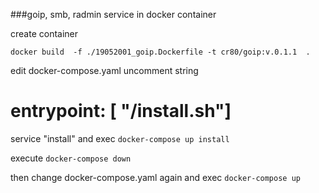###goip, smb, radmin service in docker container


create container

`docker build  -f ./19052001_goip.Dockerfile -t cr80/goip:v.0.1.1  .`

edit docker-compose.yaml 
uncomment string
#  entrypoint: [ "/install.sh"]
  


service "install" and exec
`docker-compose up install`

execute
`docker-compose down`

then change docker-compose.yaml again and exec
`docker-compose up ` 

